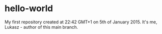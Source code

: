 hello-world
===========

My first repository created at  22:42 GMT+1 on 5th of January 2015.
It's me, Lukasz - author of this main branch.
